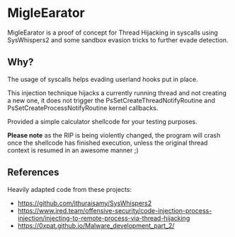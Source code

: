 # MigleEarator
 
 
 MigleEarator is a proof of concept for Thread Hijacking in syscalls using SysWhispers2 and some sandbox evasion tricks to further evade detection.
 
 
## Why?
 The usage of syscalls helps evading userland hooks put in place.
 
 This injection technique hijacks a currently running thread and not creating a new one, it does not trigger the PsSetCreateThreadNotifyRoutine and PsSetCreateProcessNotifyRoutine kernel callbacks.
 
 Provided a simple calculator shellcode for your testing purposes.
 
 
 
 **Please note** as the RIP is being violently changed, the program will crash once the shellcode has finished execution, unless the original thread context is resumed in an awesome manner ;)
 
 


## References
Heavily adapted code from these projects:
- https://github.com/jthuraisamy/SysWhispers2
- https://www.ired.team/offensive-security/code-injection-process-injection/injecting-to-remote-process-via-thread-hijacking
- https://0xpat.github.io/Malware_development_part_2/
